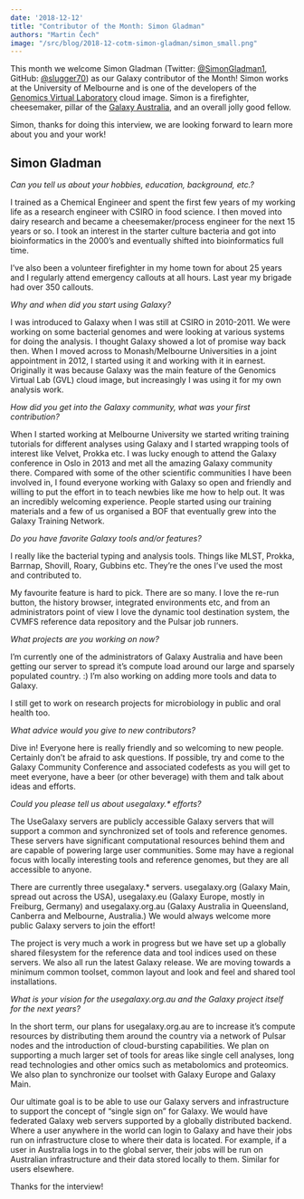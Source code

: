 ```yaml
---
date: '2018-12-12'
title: "Contributor of the Month: Simon Gladman"
authors: "Martin Čech"
image: "/src/blog/2018-12-cotm-simon-gladman/simon_small.png"
---
```


This month we welcome Simon Gladman (Twitter: [@SimonGladman1](https://twitter.com/SimonGladman1), GitHub: [@slugger70](https://github.com/slugger70)) as our Galaxy contributor of the Month! Simon works at the University of Melbourne and is one of the developers of the [Genomics Virtual Laboratory](https://www.ncbi.nlm.nih.gov/pmc/articles/PMC4621043/) cloud image. Simon is a firefighter, cheesemaker, pillar of the [Galaxy Australia](https://usegalaxy.org.au/), and an overall jolly good fellow.

Simon, thanks for doing this interview, we are looking forward to learn more about you and your work!

## Simon Gladman


*Can you tell us about your hobbies, education, background, etc.?*

I trained as a Chemical Engineer and spent the first few years of my working life as a research engineer with CSIRO in food science. I then moved into dairy research and became a cheesemaker/process engineer for the next 15 years or so. I took an interest in the starter culture bacteria and got into bioinformatics in the 2000’s and eventually shifted into bioinformatics full time.

I’ve also been a volunteer firefighter in my home town for about 25 years and I regularly attend emergency callouts at all hours. Last year my brigade had over 350 callouts.

*Why and when did you start using Galaxy?*

I was introduced to Galaxy when I was still at CSIRO in 2010-2011. We were working on some bacterial genomes and were looking at various systems for doing the analysis. I thought Galaxy showed a lot of promise way back then. When I moved across to Monash/Melbourne Universities in a joint appointment in 2012, I started using it and working with it in earnest. Originally it was because Galaxy was the main feature of the Genomics Virtual Lab (GVL) cloud image, but increasingly I was using it for my own analysis work.

*How did you get into the Galaxy community, what was your first contribution?*

When I started working at Melbourne University we started writing training tutorials for different analyses using Galaxy and I started wrapping tools of interest like Velvet, Prokka etc. I was lucky enough to attend the Galaxy conference in Oslo in 2013 and met all the amazing Galaxy community there. Compared with some of the other scientific communities I have been involved in, I found everyone working with Galaxy so open and friendly and willing to put the effort in to teach newbies like me how to help out. It was an incredibly welcoming experience. People started using our training materials and a few of us organised a BOF that eventually grew into the Galaxy Training Network.

*Do you have favorite Galaxy tools and/or features?*

I really like the bacterial typing and analysis tools. Things like MLST, Prokka, Barrnap, Shovill, Roary, Gubbins etc. They’re the ones I’ve used the most and contributed to.

My favourite feature is hard to pick. There are so many. I love the re-run button, the history browser, integrated environments etc, and from an administrators point of view I love the dynamic tool destination system, the CVMFS reference data repository and the Pulsar job runners.

*What projects are you working on now?*

I’m currently one of the administrators of Galaxy Australia and have been getting our server to spread it’s compute load around our large and sparsely populated country. :) I’m also working on adding more tools and data to Galaxy.

I still get to work on research projects for microbiology in public and oral health too.

*What advice would you give to new contributors?*

Dive in! Everyone here is really friendly and so welcoming to new people. Certainly don’t be afraid to ask questions. If possible, try and come to the Galaxy Community Conference and associated codefests as you will get to meet everyone, have a beer (or other beverage) with them and talk about ideas and efforts.

*Could you please tell us about usegalaxy.\* efforts?*

The UseGalaxy servers are publicly accessible Galaxy servers that will support a common and synchronized set of tools and reference genomes. These servers have significant computational resources behind them and are capable of powering large user communities. Some may have a regional focus with locally interesting tools and reference genomes, but they are all accessible to anyone.

There are currently three usegalaxy.* servers. usegalaxy.org (Galaxy Main, spread out across the USA), usegalaxy.eu (Galaxy Europe, mostly in Freiburg, Germany) and usegalaxy.org.au (Galaxy Australia in Queensland, Canberra and Melbourne, Australia.) We would always welcome more public Galaxy servers to join the effort!

The project is very much a work in progress but we have set up a globally shared filesystem for the reference data and tool indices used on these servers. We also all run the latest Galaxy release. We are moving towards a minimum common toolset, common layout and look and feel and shared tool installations.

*What is your vision for the usegalaxy.org.au and the Galaxy project itself for the next years?*

In the short term, our plans for usegalaxy.org.au are to increase it’s compute resources by distributing them around the country via a network of Pulsar nodes and the introduction of cloud-bursting capabilities. We plan on supporting a much larger set of tools for areas like single cell analyses, long read technologies and other omics such as metabolomics and proteomics. We also plan to synchronize our toolset with Galaxy Europe and Galaxy Main.

Our ultimate goal is to be able to use our Galaxy servers and infrastructure to support the concept of “single sign on” for Galaxy. We would have federated Galaxy web servers supported by a globally distributed backend. Where a user anywhere in the world can login to Galaxy and have their jobs run on infrastructure close to where their data is located. For example, if a user in Australia logs in to the global server, their jobs will be run on Australian infrastructure and their data stored locally to them. Similar for users elsewhere.


Thanks for the interview!
